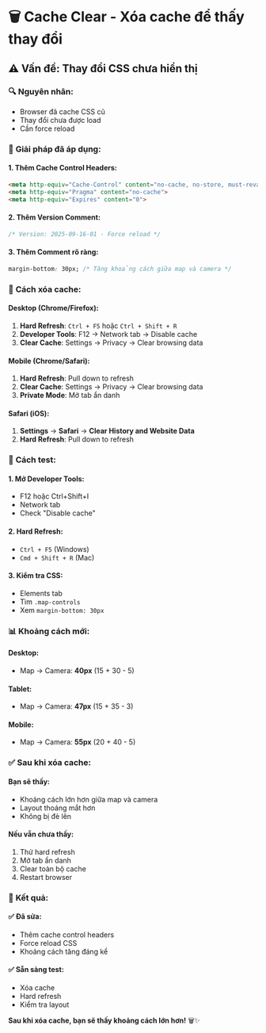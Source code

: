 # 🗑️ Cache Clear - Xóa cache để thấy thay đổi

## ⚠️ **Vấn đề: Thay đổi CSS chưa hiển thị**

### 🔍 **Nguyên nhân:**
- Browser đã cache CSS cũ
- Thay đổi chưa được load
- Cần force reload

### 🔧 **Giải pháp đã áp dụng:**

#### **1. Thêm Cache Control Headers:**
```html
<meta http-equiv="Cache-Control" content="no-cache, no-store, must-revalidate">
<meta http-equiv="Pragma" content="no-cache">
<meta http-equiv="Expires" content="0">
```

#### **2. Thêm Version Comment:**
```css
/* Version: 2025-09-16-01 - Force reload */
```

#### **3. Thêm Comment rõ ràng:**
```css
margin-bottom: 30px; /* Tăng khoảng cách giữa map và camera */
```

### 📱 **Cách xóa cache:**

#### **Desktop (Chrome/Firefox):**
1. **Hard Refresh**: `Ctrl + F5` hoặc `Ctrl + Shift + R`
2. **Developer Tools**: F12 → Network tab → Disable cache
3. **Clear Cache**: Settings → Privacy → Clear browsing data

#### **Mobile (Chrome/Safari):**
1. **Hard Refresh**: Pull down to refresh
2. **Clear Cache**: Settings → Privacy → Clear browsing data
3. **Private Mode**: Mở tab ẩn danh

#### **Safari (iOS):**
1. **Settings** → **Safari** → **Clear History and Website Data**
2. **Hard Refresh**: Pull down to refresh

### 🚀 **Cách test:**

#### **1. Mở Developer Tools:**
- F12 hoặc Ctrl+Shift+I
- Network tab
- Check "Disable cache"

#### **2. Hard Refresh:**
- `Ctrl + F5` (Windows)
- `Cmd + Shift + R` (Mac)

#### **3. Kiểm tra CSS:**
- Elements tab
- Tìm `.map-controls`
- Xem `margin-bottom: 30px`

### 📊 **Khoảng cách mới:**

#### **Desktop:**
- Map → Camera: **40px** (15 + 30 - 5)

#### **Tablet:**
- Map → Camera: **47px** (15 + 35 - 3)

#### **Mobile:**
- Map → Camera: **55px** (20 + 40 - 5)

### ✅ **Sau khi xóa cache:**

#### **Bạn sẽ thấy:**
- Khoảng cách lớn hơn giữa map và camera
- Layout thoáng mắt hơn
- Không bị đè lên

#### **Nếu vẫn chưa thấy:**
1. Thử hard refresh
2. Mở tab ẩn danh
3. Clear toàn bộ cache
4. Restart browser

### 🎯 **Kết quả:**

#### **✅ Đã sửa:**
- Thêm cache control headers
- Force reload CSS
- Khoảng cách tăng đáng kể

#### **✅ Sẵn sàng test:**
- Xóa cache
- Hard refresh
- Kiểm tra layout

**Sau khi xóa cache, bạn sẽ thấy khoảng cách lớn hơn!** 🗑️✨
